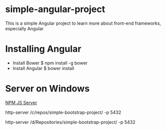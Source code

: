 # simple-angular-project
This is a simple Angular project to learn more about front-end frameworks, especially Angular

# Installing Angular
- Install Bower
    $ npm install -g bower
- Install Angular
    $ bower install

# Server on Windows
[NPM JS Server](https://www.npmjs.com/package/http-server)

http-server /c/repos/simple-bootstrap-project/ -p 5432

http-server /d/Repositories/simple-bootstrap-project/ -p 5432